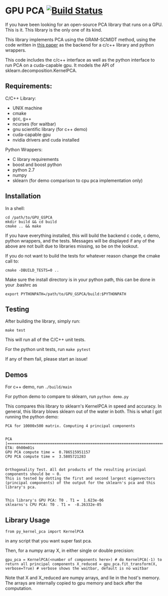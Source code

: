 # GPU PCA [![Build Status](https://travis-ci.org/nmerrill67/GPU_GSPCA.svg?branch=master)](https://travis-ci.org/nmerrill67/GPU_GSPCA)

If you have been looking for an open-source PCA library that runs on a GPU. This is it. This library is the only one of its kind.

This library implements PCA using the  GRAM-SCMIDT method, using the code written in [this paper](http://arxiv.org/pdf/0811.1081.pdf) as the backend for a c/c++ library and python wrappers. 

This code includes the c/c++ interface as well as the python interface to run PCA on a cuda-capable gpu. It models the API of sklearn.decomposition.KernelPCA. 

## Requirements:
C/C++ Library:
  - UNIX machine 
  - cmake
  - gcc, g++
  - ncurses (for waitbar)
  - gnu scientific library (for c++ demo)
  - cuda-capable gpu 
  - nvidia drivers and cuda installed

Python Wrappers:
  - C library requirements
  - boost and boost python
  - python 2.7 
  - numpy
  - sklearn (for demo comparison to cpu pca implementation only)

## Installation

In a shell:
```
cd /path/to/GPU_GSPCA
mkdir build && cd build
cmake .. && make
```
If you have everything installed, this will build the backend c code, c demo, python wrappers, and the tests. Messages will be displayed if any of the above are not built due to libraries missing, so be on the lookout.

If you do not want to build the tests for whatever reason change the cmake call to:

`cmake -DBUILD_TESTS=0 ..` 

Make sure the install directory is in your python path, this can be done in your .bashrc as 

`export PYTHONPATH=/path/to/GPU_GSPCA/build:$PYTHONPATH`

## Testing

After building the library, simply run:

`make test`

This will run all of the C/C++ unit tests.

For the python unit tests, run 
`make pytest`

If any of them fail, please start an issue! 

## Demos

For c++ demo, run `./build/main`

For python demo to compare to sklearn, run `python demo.py`

This compares this library to sklearn's KernelPCA in speed and accuracy. In general, this library blows sklearn out of the water in both. This is what I got running the python demo:

```
PCA for 10000x500 matrix. Computing 4 principal components


PCA |=================================================================================| ETA: 0h00m01s
GPU PCA compute time =  0.786515951157
CPU PCA compute time =  3.5805721283


Orthogonality Test. All dot products of the resulting principal components should be ~ 0.
This is tested by dotting the first and second largest eigenvectors (principal components) of the output for the sklearn's pca and this library's pca.


This library's GPU PCA: T0 . T1 =  1.623e-06
sklearns's CPU PCA: T0 . T1 =  -8.26332e-05
```

## Library Usage

`from py_kernel_pca import KernelPCA`

in any script that you want super fast pca.

Then, for a numpy array X, in either single or double precision:

`gpu_pca = KernelPCA(<number of components here>) # do KernelPCA(-1) to return all principal components
X_reduced = gpu_pca.fit_transform(X, verbose=True) # verbose shows the waitbar, default is no waitbar`


Note that X and X_reduced are numpy arrays, and lie in the host's memory. The arrays are internally copied to gpu memory and back after the computation.




